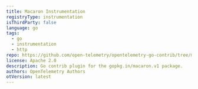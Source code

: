 ```yaml
---
title: Macaron Instrumentation
registryType: instrumentation
isThirdParty: false
language: go
tags:
  - go
  - instrumentation
  - http
repo: https://github.com/open-telemetry/opentelemetry-go-contrib/tree/master/instrumentation/gopkg.in/macaron.v1
license: Apache 2.0
description: Go contrib plugin for the gopkg.in/macaron.v1 package.
authors: OpenTelemetry Authors
otVersion: latest
---
```

